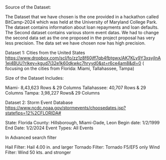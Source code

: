 
Source of the Dataset:

The Dataset that we have chosen is the one provided in a hackathon called BitCamp-2024 which was held at the University of Maryland College Park. 
The dataset contains information about loan repayments and loan defaults. The Second dataset contains various storm event datas. We had to change the second data set as the one proposed in the project proposal has very less precision. The data set we have chosen now has high precision.

Dataset 1: Cities from the United States https://www.dropbox.com/scl/fo/zz1z8f60jff7qb4fbtgwx/AK7KLy9Y3xsyjlnA1ej4BUU?rlkey=kgud7i32e1k60dkwkc7hryyd0&st=r6ce4am8&dl=0 ( focusing on the cities from Florida: Miami, Tallahassee, Tampa)

Size of the Dataset Includes:

Miami- 8,43,623 Rows & 29 Columns
Tallahassee: 40,707 Rows & 29 Columns
Tampa: 3,98,227 Rows& 29 Columns

Dataset 2: Storm Event Database https://www.ncdc.noaa.gov/stormevents/choosedates.jsp?statefips=12%2CFLORIDA#

State: Florida
County: Hillsborough, Miami-Dade, Leon
Begin date: 1/2/1999
End Date: 1/2/2024
Event Types: All Events

In Advanced search filter

Hail Filter: Hail 4.00 in. and larger
Tornado Filter: Tornado F5/EF5 only
Wind Filter: Wind 50 kts. and stronger
